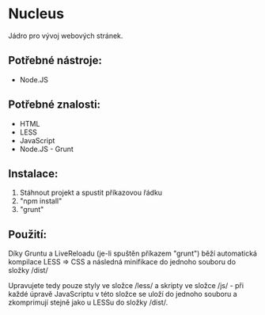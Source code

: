 # Nucleus
Jádro pro vývoj webových stránek.

## Potřebné nástroje:
- Node.JS

## Potřebné znalosti:
- HTML
- LESS
- JavaScript
- Node.JS - Grunt

## Instalace:
1. Stáhnout projekt a spustit příkazovou řádku
2. "npm install"
3. "grunt"

## Použití:
Díky Gruntu a LiveReloadu (je-li spuštěn příkazem "grunt") běží automatická kompilace LESS => CSS a následná minifikace do jednoho souboru do složky /dist/

Upravujete tedy pouze styly ve složce /less/ a skripty ve složce /js/ - při každé úpravě JavaScriptu v této složce se uloží do jednoho souboru a zkomprimují stejně jako u LESSu do složky /dist/.
